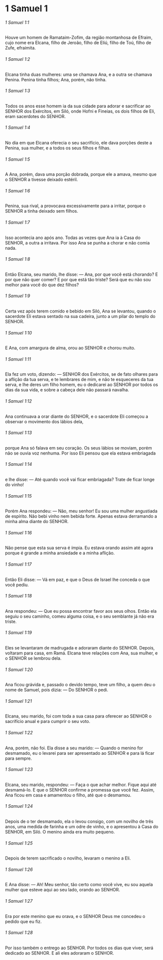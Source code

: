 # 1 Samuel 1

###### 1 Samuel 1:1

Houve um homem de Ramataim-Zofim, da região montanhosa de Efraim, cujo nome era Elcana, filho de Jeroão, filho de Eliú, filho de Toú, filho de Zufe, efraimita.

###### 1 Samuel 1:2

Elcana tinha duas mulheres: uma se chamava Ana, e a outra se chamava Penina. Penina tinha filhos; Ana, porém, não tinha.

###### 1 Samuel 1:3

Todos os anos esse homem ia da sua cidade para adorar e sacrificar ao SENHOR dos Exércitos, em Siló, onde Hofni e Fineias, os dois filhos de Eli, eram sacerdotes do SENHOR.

###### 1 Samuel 1:4

No dia em que Elcana oferecia o seu sacrifício, ele dava porções deste a Penina, sua mulher, e a todos os seus filhos e filhas.

###### 1 Samuel 1:5

A Ana, porém, dava uma porção dobrada, porque ele a amava, mesmo que o SENHOR a tivesse deixado estéril.

###### 1 Samuel 1:6

Penina, sua rival, a provocava excessivamente para a irritar, porque o SENHOR a tinha deixado sem filhos.

###### 1 Samuel 1:7

Isso acontecia ano após ano. Todas as vezes que Ana ia à Casa do SENHOR, a outra a irritava. Por isso Ana se punha a chorar e não comia nada.

###### 1 Samuel 1:8

Então Elcana, seu marido, lhe disse: — Ana, por que você está chorando? E por que não quer comer? E por que está tão triste? Será que eu não sou melhor para você do que dez filhos?

###### 1 Samuel 1:9

Certa vez após terem comido e bebido em Siló, Ana se levantou, quando o sacerdote Eli estava sentado na sua cadeira, junto a um pilar do templo do SENHOR.

###### 1 Samuel 1:10

E Ana, com amargura de alma, orou ao SENHOR e chorou muito.

###### 1 Samuel 1:11

Ela fez um voto, dizendo: — SENHOR dos Exércitos, se de fato olhares para a aflição da tua serva, e te lembrares de mim, e não te esqueceres da tua serva, e lhe deres um filho homem, eu o dedicarei ao SENHOR por todos os dias da sua vida, e sobre a cabeça dele não passará navalha.

###### 1 Samuel 1:12

Ana continuava a orar diante do SENHOR, e o sacerdote Eli começou a observar o movimento dos lábios dela,

###### 1 Samuel 1:13

porque Ana só falava em seu coração. Os seus lábios se moviam, porém não se ouvia voz nenhuma. Por isso Eli pensou que ela estava embriagada

###### 1 Samuel 1:14

e lhe disse: — Até quando você vai ficar embriagada? Trate de ficar longe do vinho!

###### 1 Samuel 1:15

Porém Ana respondeu: — Não, meu senhor! Eu sou uma mulher angustiada de espírito. Não bebi vinho nem bebida forte. Apenas estava derramando a minha alma diante do SENHOR.

###### 1 Samuel 1:16

Não pense que esta sua serva é ímpia. Eu estava orando assim até agora porque é grande a minha ansiedade e a minha aflição.

###### 1 Samuel 1:17

Então Eli disse: — Vá em paz, e que o Deus de Israel lhe conceda o que você pediu.

###### 1 Samuel 1:18

Ana respondeu: — Que eu possa encontrar favor aos seus olhos. Então ela seguiu o seu caminho, comeu alguma coisa, e o seu semblante já não era triste.

###### 1 Samuel 1:19

Eles se levantaram de madrugada e adoraram diante do SENHOR. Depois, voltaram para casa, em Ramá. Elcana teve relações com Ana, sua mulher, e o SENHOR se lembrou dela.

###### 1 Samuel 1:20

Ana ficou grávida e, passado o devido tempo, teve um filho, a quem deu o nome de Samuel, pois dizia: — Do SENHOR o pedi.

###### 1 Samuel 1:21

Elcana, seu marido, foi com toda a sua casa para oferecer ao SENHOR o sacrifício anual e para cumprir o seu voto.

###### 1 Samuel 1:22

Ana, porém, não foi. Ela disse a seu marido: — Quando o menino for desmamado, eu o levarei para ser apresentado ao SENHOR e para lá ficar para sempre.

###### 1 Samuel 1:23

Elcana, seu marido, respondeu: — Faça o que achar melhor. Fique aqui até desmamá-lo. E que o SENHOR confirme a promessa que você fez. Assim, Ana ficou em casa e amamentou o filho, até que o desmamou.

###### 1 Samuel 1:24

Depois de o ter desmamado, ela o levou consigo, com um novilho de três anos, uma medida de farinha e um odre de vinho, e o apresentou à Casa do SENHOR, em Siló. O menino ainda era muito pequeno.

###### 1 Samuel 1:25

Depois de terem sacrificado o novilho, levaram o menino a Eli.

###### 1 Samuel 1:26

E Ana disse: — Ah! Meu senhor, tão certo como você vive, eu sou aquela mulher que esteve aqui ao seu lado, orando ao SENHOR.

###### 1 Samuel 1:27

Era por este menino que eu orava, e o SENHOR Deus me concedeu o pedido que eu fiz.

###### 1 Samuel 1:28

Por isso também o entrego ao SENHOR. Por todos os dias que viver, será dedicado ao SENHOR. E ali eles adoraram o SENHOR.


